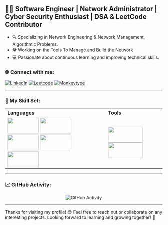 ## 👨‍💻 Software Engineer | Network Administrator | Cyber Security Enthusiast | DSA & LeetCode Contributor

- 🔍 Specializing in Network Engineering & Network Management, Algorithmic Problems.
- 🛠️ Working on the Tools To Manage and Build the Network
- 💻 Passionate about continuous learning and improving technical skills.

### 🌐 Connect with me:
[![LinkedIn](https://img.shields.io/badge/-LinkedIn-blue?style=flat-square&logo=LinkedIn&logoColor=white)](https://www.linkedin.com/in/hussainahmad02/) 
[![Leetcode](https://img.shields.io/badge/-Leetcode-orange?style=flat-square&logo=Leetcode&logoColor=white)](https://leetcode.com/u/hussainahmad02/)
[![Monkeytype](https://img.shields.io/badge/-Monkeytype-00D0A3?style=flat-square&logo=Monkeytype&logoColor=white)](https://monkeytype.com/profile/hussain_02)

---

### 🧰 My Skill Set:

<table>
  <tr>
    <td><b>Languages</b></td>
    <td><b>Tools</b></td>
  </tr>
  <tr>
    <td>
      <img src="https://img.shields.io/badge/-Python-3776AB?style=flat&logo=python&logoColor=white" width="100" height="50">
      <img src="https://img.shields.io/badge/-C++-00599C?style=flat&logo=c%2B%2B&logoColor=white" width="100" height="50">
      <img src="https://img.shields.io/badge/-PHP-777BB4?style=flat&logo=php&logoColor=white" width="100" height="50">
      <img src="https://img.shields.io/badge/-Bash-4EAA25?style=flat&logo=gnu-bash&logoColor=white" width="100" height="50">
      <img src="https://img.shields.io/badge/-Bash-4EAA25?style=flat&logo=gnu-bash&logoColor=white" width="100" height="50">
    </td>
    <td>
      <img src="https://img.shields.io/badge/-Packet%20Tracer-00A8E8?style=flat&logo=cisco&logoColor=white" width="110" height="50">
      <img src="https://img.shields.io/badge/-Burp%20Suite-FF5733?style=flat&logo=burp-suite&logoColor=white" width="110" height="50">
    </td>
  </tr>
</table>

---

### 📈 GitHub Activity:
<p align="center">
  <img src="https://github-readme-activity-graph.vercel.app/graph?username=hussainahmad402&theme=react&hide_border=true" alt="GitHub Activity">
</p>


---

Thanks for visiting my profile! 😊 Feel free to reach out or collaborate on any interesting projects. Looking forward to learning and growing together! 🌱
